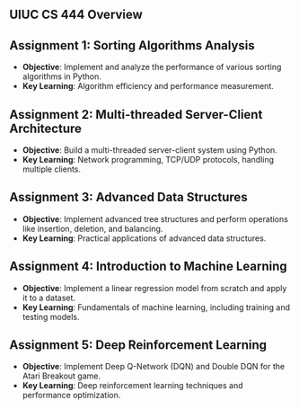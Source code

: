 ## UIUC CS 444 Overview

## Assignment 1: Sorting Algorithms Analysis
- **Objective**: Implement and analyze the performance of various sorting algorithms in Python.
- **Key Learning**: Algorithm efficiency and performance measurement.

## Assignment 2: Multi-threaded Server-Client Architecture
- **Objective**: Build a multi-threaded server-client system using Python.
- **Key Learning**: Network programming, TCP/UDP protocols, handling multiple clients.

## Assignment 3: Advanced Data Structures
- **Objective**: Implement advanced tree structures and perform operations like insertion, deletion, and balancing.
- **Key Learning**: Practical applications of advanced data structures.

## Assignment 4: Introduction to Machine Learning
- **Objective**: Implement a linear regression model from scratch and apply it to a dataset.
- **Key Learning**: Fundamentals of machine learning, including training and testing models.

## Assignment 5: Deep Reinforcement Learning
- **Objective**: Implement Deep Q-Network (DQN) and Double DQN for the Atari Breakout game.
- **Key Learning**: Deep reinforcement learning techniques and performance optimization.
